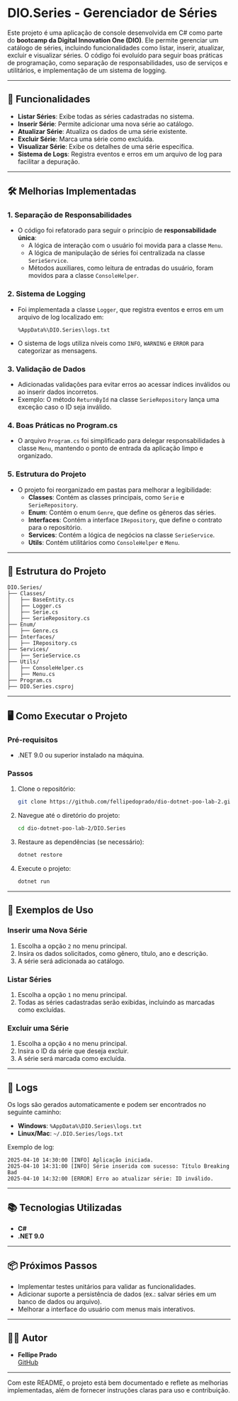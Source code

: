 # DIO.Series - Gerenciador de Séries

Este projeto é uma aplicação de console desenvolvida em C# como parte do **bootcamp da Digital Innovation One (DIO)**. Ele permite gerenciar um catálogo de séries, incluindo funcionalidades como listar, inserir, atualizar, excluir e visualizar séries. O código foi evoluído para seguir boas práticas de programação, como separação de responsabilidades, uso de serviços e utilitários, e implementação de um sistema de logging.

---

## 🚀 Funcionalidades

- **Listar Séries**: Exibe todas as séries cadastradas no sistema.
- **Inserir Série**: Permite adicionar uma nova série ao catálogo.
- **Atualizar Série**: Atualiza os dados de uma série existente.
- **Excluir Série**: Marca uma série como excluída.
- **Visualizar Série**: Exibe os detalhes de uma série específica.
- **Sistema de Logs**: Registra eventos e erros em um arquivo de log para facilitar a depuração.

---

## 🛠️ Melhorias Implementadas

### 1. **Separação de Responsabilidades**

- O código foi refatorado para seguir o princípio de **responsabilidade única**:
  - A lógica de interação com o usuário foi movida para a classe `Menu`.
  - A lógica de manipulação de séries foi centralizada na classe `SerieService`.
  - Métodos auxiliares, como leitura de entradas do usuário, foram movidos para a classe `ConsoleHelper`.

### 2. **Sistema de Logging**

- Foi implementada a classe `Logger`, que registra eventos e erros em um arquivo de log localizado em:

  ```
  %AppData%\DIO.Series\logs.txt
  ```

- O sistema de logs utiliza níveis como `INFO`, `WARNING` e `ERROR` para categorizar as mensagens.

### 3. **Validação de Dados**

- Adicionadas validações para evitar erros ao acessar índices inválidos ou ao inserir dados incorretos.
- Exemplo: O método `ReturnById` na classe `SerieRepository` lança uma exceção caso o ID seja inválido.

### 4. **Boas Práticas no Program.cs**

- O arquivo `Program.cs` foi simplificado para delegar responsabilidades à classe `Menu`, mantendo o ponto de entrada da aplicação limpo e organizado.

### 5. **Estrutura do Projeto**

- O projeto foi reorganizado em pastas para melhorar a legibilidade:
  - **Classes**: Contém as classes principais, como `Serie` e `SerieRepository`.
  - **Enum**: Contém o enum `Genre`, que define os gêneros das séries.
  - **Interfaces**: Contém a interface `IRepository`, que define o contrato para o repositório.
  - **Services**: Contém a lógica de negócios na classe `SerieService`.
  - **Utils**: Contém utilitários como `ConsoleHelper` e `Menu`.

---

## 📂 Estrutura do Projeto

```
DIO.Series/
├── Classes/
│   ├── BaseEntity.cs
│   ├── Logger.cs
│   ├── Serie.cs
│   ├── SerieRepository.cs
├── Enum/
│   ├── Genre.cs
├── Interfaces/
│   ├── IRepository.cs
├── Services/
│   ├── SerieService.cs
├── Utils/
│   ├── ConsoleHelper.cs
│   ├── Menu.cs
├── Program.cs
├── DIO.Series.csproj
```

---

## 🖥️ Como Executar o Projeto

### Pré-requisitos

- .NET 9.0 ou superior instalado na máquina.

### Passos

1. Clone o repositório:

   ```bash
   git clone https://github.com/fellipedoprado/dio-dotnet-poo-lab-2.git
   ```

2. Navegue até o diretório do projeto:

   ```bash
   cd dio-dotnet-poo-lab-2/DIO.Series
   ```

3. Restaure as dependências (se necessário):

   ```bash
   dotnet restore
   ```

4. Execute o projeto:

   ```bash
   dotnet run
   ```

---

## 📝 Exemplos de Uso

### Inserir uma Nova Série

1. Escolha a opção `2` no menu principal.
2. Insira os dados solicitados, como gênero, título, ano e descrição.
3. A série será adicionada ao catálogo.

### Listar Séries

1. Escolha a opção `1` no menu principal.
2. Todas as séries cadastradas serão exibidas, incluindo as marcadas como excluídas.

### Excluir uma Série

1. Escolha a opção `4` no menu principal.
2. Insira o ID da série que deseja excluir.
3. A série será marcada como excluída.

---

## 📄 Logs

Os logs são gerados automaticamente e podem ser encontrados no seguinte caminho:

- **Windows**: `%AppData%\DIO.Series\logs.txt`
- **Linux/Mac**: `~/.DIO.Series/logs.txt`

Exemplo de log:

```
2025-04-10 14:30:00 [INFO] Aplicação iniciada.
2025-04-10 14:31:00 [INFO] Série inserida com sucesso: Título Breaking Bad
2025-04-10 14:32:00 [ERROR] Erro ao atualizar série: ID inválido.
```

---

## 📚 Tecnologias Utilizadas

- **C#**
- **.NET 9.0**

---

## 📦 Próximos Passos

- Implementar testes unitários para validar as funcionalidades.
- Adicionar suporte a persistência de dados (ex.: salvar séries em um banco de dados ou arquivo).
- Melhorar a interface do usuário com menus mais interativos.

---

## 🧑‍💻 Autor

- **Fellipe Prado**  
  [GitHub](https://github.com/fellipedoprado)

---

Com este README, o projeto está bem documentado e reflete as melhorias implementadas, além de fornecer instruções claras para uso e contribuição.
